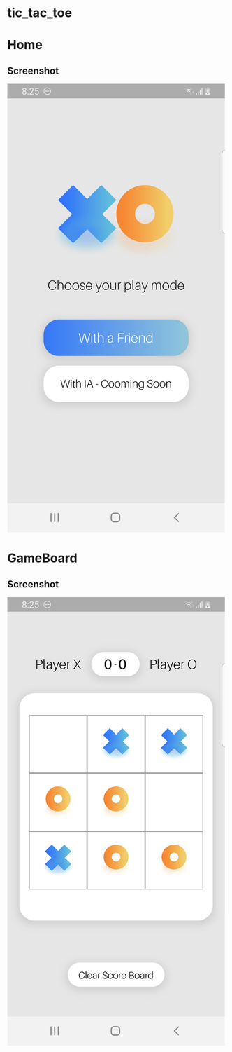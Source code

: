 # tic_tac_toe

# Home
## Screenshot

![Home](assets/images/home-ttt.png)

# GameBoard
## Screenshot

![GameBoard](assets/images/gameboard-ttt.png)